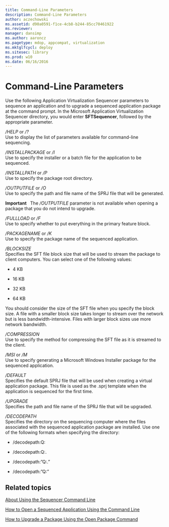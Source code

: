 ```yaml
---
title: Command-Line Parameters
description: Command-Line Parameters
author: aczechowski
ms.assetid: d90a0591-f1ce-4cb8-b244-85cc70461922
ms.reviewer: 
manager: dansimp
ms.author: aaroncz
ms.pagetype: mdop, appcompat, virtualization
ms.mktglfcycl: deploy
ms.sitesec: library
ms.prod: w10
ms.date: 06/16/2016
---
```



# Command-Line Parameters


Use the following Application Virtualization Sequencer parameters to sequence an application and to upgrade a sequenced application package at the command prompt. In the Microsoft Application Virtualization Sequencer directory, you would enter **SFTSequencer**, followed by the appropriate parameter.

<a href="" id="-help-or---"></a>*/HELP* or */?*  
Use to display the list of parameters available for command-line sequencing.

<a href="" id="-installpackage-or--i"></a>*/INSTALLPACKAGE* or */I*  
Use to specify the installer or a batch file for the application to be sequenced.

<a href="" id="-installpath-or--p"></a>*/INSTALLPATH* or */P*  
Use to specify the package root directory.

<a href="" id="-outputfile-or--o"></a>*/OUTPUTFILE* or */O*  
Use to specify the path and file name of the SPRJ file that will be generated.

**Important**  
The */OUTPUTFILE* parameter is not available when opening a package that you do not intend to upgrade.

 

<a href="" id="-fullload-or--f"></a>*/FULLLOAD* or */F*  
Use to specify whether to put everything in the primary feature block.

<a href="" id="-packagename-or--k"></a>*/PACKAGENAME* or */K*  
Use to specify the package name of the sequenced application.

<a href="" id="-blocksize"></a>*/BLOCKSIZE*  
Specifies the SFT file block size that will be used to stream the package to client computers. You can select one of the following values:

-   4 KB

-   16 KB

-   32 KB

-   64 KB

You should consider the size of the SFT file when you specify the block size. A file with a smaller block size takes longer to stream over the network but is less bandwidth-intensive. Files with larger block sizes use more network bandwidth.

<a href="" id="-compression"></a>*/COMPRESSION*  
Use to specify the method for compressing the SFT file as it is streamed to the client.

<a href="" id="-msi-or--m"></a>*/MSI* or */M*  
Use to specify generating a Microsoft Windows Installer package for the sequenced application.

<a href="" id="-default"></a>*/DEFAULT*  
Specifies the default SPRJ file that will be used when creating a virtual application package. This file is used as the .sprj template when the application is sequenced for the first time.

<a href="" id="-upgrade"></a>*/UPGRADE*  
Specifies the path and file name of the SPRJ file that will be upgraded.

<a href="" id="-decodepath"></a>*/DECODEPATH*  
Specifies the directory on the sequencing computer where the files associated with the sequenced application package are installed. Use one of the following formats when specifying the directory:

-   /decodepath:Q:

-   /decodepath:Q:.

-   /decodepath:”Q:.”

-   /decodepath:”Q:”

## Related topics


[About Using the Sequencer Command Line](about-using-the-sequencer-command-line.md)

[How to Open a Sequenced Application Using the Command Line](how-to-open-a-sequenced-application-using-the-command-line.md)

[How to Upgrade a Package Using the Open Package Command](how-to-upgrade-a-package-using-the-open-package-command.md)

 

 





